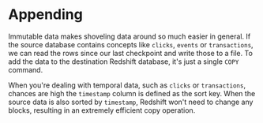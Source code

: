 # Appending

Immutable data makes shoveling data around so much easier in general. If the source database contains concepts like `clicks`, `events` or `transactions`, we can read the rows since our last checkpoint and write those to a file. To add the data to the destination Redshift database, it's just a single `COPY` command.

When you're dealing with temporal data, such as `clicks` or `transactions`, chances are high the `timestamp` column is defined as the sort key. When the source data is also sorted by `timestamp`, Redshift won't need to change any blocks, resulting in an extremely efficient copy operation.